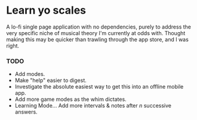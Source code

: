 # Learn yo scales

A lo-fi single page application with no dependencies, purely to address the very specific
niche of musical theory I'm currently at odds with. Thought making this may be quicker than
trawling through the app store, and I was right.

### TODO
 - Add modes.
 - Make "help" easier to digest.
 - Investigate the absolute easiest way to get this into an offline mobile app.
 - Add more game modes as the whim dictates.
 - Learning Mode... Add more intervals & notes after *n* successive answers.
